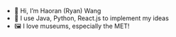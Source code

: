 - 👋 Hi, I’m Haoran (Ryan) Wang
- 🌱 I use Java, Python, React.js to implement my ideas
- 🖼️ I love museums, especially the MET!

<!---
HAoRAn-W/HAoRAn-W is a ✨ special ✨ repository because its `README.md` (this file) appears on your GitHub profile.
You can click the Preview link to take a look at your changes.

- 📫 How to reach me ...
--->
